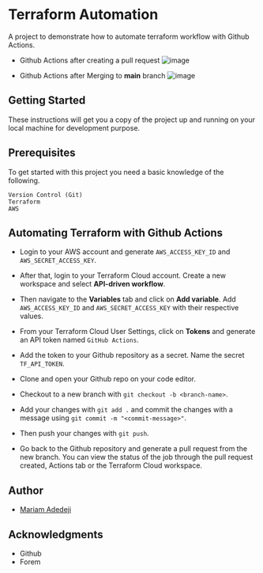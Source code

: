 # Terraform Automation

A project to demonstrate how to automate terraform workflow with Github Actions.

* Github Actions after creating a pull request
![image]()

* Github Actions after Merging to **main** branch
![image]()

## Getting Started

These instructions will get you a copy of the project up and running on your local machine for development purpose.

## Prerequisites

To get started with this project you need a basic knowledge of the following.
```
Version Control (Git)
Terraform
AWS
```

## Automating Terraform with Github Actions

* Login to your AWS account and generate `AWS_ACCESS_KEY_ID` and `AWS_SECRET_ACCESS_KEY`.
* After that, login to your Terraform Cloud account. Create a new workspace and select **API-driven workflow**.
* Then navigate to the **Variables** tab and click on **Add variable**. Add `AWS_ACCESS_KEY_ID` and `AWS_SECRET_ACCESS_KEY` with their respective values.
* From your Terraform Cloud User Settings, click on **Tokens** and generate an API token named `GitHub Actions`.
* Add the token to your Github repository as a secret. Name the secret `TF_API_TOKEN`.

* Clone and open your Github repo on your code editor.
* Checkout to a new branch with `git checkout -b <branch-name>`.
* Add your changes with `git add .` and commit the changes with a message using `git commit -m "<commit-message>"`.
* Then push your changes with `git push`.
* Go back to the Github repository and generate a pull request from the new branch. You can view the status of the job through the pull request created, Actions tab or the Terraform Cloud workspace.

## Author

* [Mariam Adedeji](https://github.com/mariehposa)

## Acknowledgments

* Github
* Forem